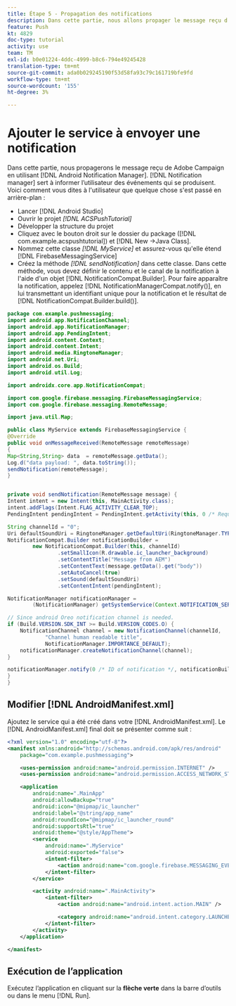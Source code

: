 ```yaml
---
title: Étape 5 - Propagation des notifications
description: Dans cette partie, nous allons propager le message reçu d'Adobe Campaign à l'aide d'Android Notification Manager.Firebase
feature: Push
kt: 4829
doc-type: tutorial
activity: use
team: TM
exl-id: b0e01224-4ddc-4999-b8c6-794e49245428
translation-type: tm+mt
source-git-commit: ada0b029245190f53d58fa93c79c161719bfe9fd
workflow-type: tm+mt
source-wordcount: '155'
ht-degree: 3%

---
```


# Ajouter le service à envoyer une notification

Dans cette partie, nous propagerons le message reçu de Adobe Campaign en utilisant [!DNL Android Notification Manager]. [!DNL Notification manager] sert à informer l’utilisateur des événements qui se produisent.
Voici comment vous dites à l&#39;utilisateur que quelque chose s&#39;est passé en arrière-plan :

* Lancer [!DNL Android Studio]
* Ouvrir le projet *[!DNL ACSPushTutorial]*
* Développer la structure du projet
* Cliquez avec le bouton droit sur le dossier du package ([!DNL com.example.acspushtutorial]) et [!DNL New ->Java Class].
* Nommez cette classe *[!DNL MyService]* et assurez-vous qu&#39;elle étend [!DNL FirebaseMessagingService]
* Créez la méthode *[!DNL sendNotification]* dans cette classe. Dans cette méthode, vous devez définir le contenu et le canal de la notification à l&#39;aide d&#39;un objet [!DNL NotificationCompat.Builder]. Pour faire apparaître la notification, appelez [!DNL NotificationManagerCompat.notify()], en lui transmettant un identifiant unique pour la notification et le résultat de [!DNL NotificationCompat.Builder.build()].

<!--
Removed `{.line-numbers}` below
-->

```java
package com.example.pushmessaging;
import android.app.NotificationChannel;
import android.app.NotificationManager;
import android.app.PendingIntent;
import android.content.Context;
import android.content.Intent;
import android.media.RingtoneManager;
import android.net.Uri;
import android.os.Build;
import android.util.Log;

import androidx.core.app.NotificationCompat;

import com.google.firebase.messaging.FirebaseMessagingService;
import com.google.firebase.messaging.RemoteMessage;

import java.util.Map;

public class MyService extends FirebaseMessagingService {
@Override
public void onMessageReceived(RemoteMessage remoteMessage)
{
Map<String,String> data  = remoteMessage.getData();
Log.d("data payload: ", data.toString());
sendNotification(remoteMessage);
}


private void sendNotification(RemoteMessage message) {
Intent intent = new Intent(this, MainActivity.class);
intent.addFlags(Intent.FLAG_ACTIVITY_CLEAR_TOP);
PendingIntent pendingIntent = PendingIntent.getActivity(this, 0 /* Request code */, intent, PendingIntent.FLAG_ONE_SHOT);

String channelId = "0";
Uri defaultSoundUri = RingtoneManager.getDefaultUri(RingtoneManager.TYPE_NOTIFICATION);
NotificationCompat.Builder notificationBuilder =
        new NotificationCompat.Builder(this, channelId)
                .setSmallIcon(R.drawable.ic_launcher_background)
                .setContentTitle("Message from AEM")
                .setContentText(message.getData().get("body"))
                .setAutoCancel(true)
                .setSound(defaultSoundUri)
                .setContentIntent(pendingIntent);

NotificationManager notificationManager =
        (NotificationManager) getSystemService(Context.NOTIFICATION_SERVICE);

// Since android Oreo notification channel is needed.
if (Build.VERSION.SDK_INT >= Build.VERSION_CODES.O) {
    NotificationChannel channel = new NotificationChannel(channelId,
            "Channel human readable title",
            NotificationManager.IMPORTANCE_DEFAULT);
    notificationManager.createNotificationChannel(channel);
}

notificationManager.notify(0 /* ID of notification */, notificationBuilder.build());
}
}
```

## Modifier [!DNL AndroidManifest.xml]

Ajoutez le service qui a été créé dans votre [!DNL AndroidManifest.xml]. Le [!DNL AndroidManifest.xml] final doit se présenter comme suit :

<!--
Removed `{.line-numbers}` below
-->

```xml
<?xml version="1.0" encoding="utf-8"?>
<manifest xmlns:android="http://schemas.android.com/apk/res/android"
    package="com.example.pushmessaging">

    <uses-permission android:name="android.permission.INTERNET" />
    <uses-permission android:name="android.permission.ACCESS_NETWORK_STATE" />

    <application
        android:name=".MainApp"
        android:allowBackup="true"
        android:icon="@mipmap/ic_launcher"
        android:label="@string/app_name"
        android:roundIcon="@mipmap/ic_launcher_round"
        android:supportsRtl="true"
        android:theme="@style/AppTheme">
        <service
            android:name=".MyService"
            android:exported="false">
            <intent-filter>
                <action android:name="com.google.firebase.MESSAGING_EVENT" />
            </intent-filter>
        </service>

        <activity android:name=".MainActivity">
            <intent-filter>
                <action android:name="android.intent.action.MAIN" />

                <category android:name="android.intent.category.LAUNCHER" />
            </intent-filter>
        </activity>
    </application>

</manifest>
```

## Exécution de l’application

Exécutez l’application en cliquant sur la **flèche verte** dans la barre d’outils ou dans le menu [!DNL Run].
